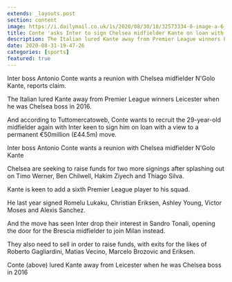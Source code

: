 ```yaml
---
extends: _layouts.post
section: content
image: https://i.dailymail.co.uk/1s/2020/08/30/18/32573334-0-image-a-6_1598810048746.jpg 
title: Conte 'asks Inter to sign Chelsea midfielder Kante on loan with option to buy for £44.5m'   
description: The Italian lured Kante away from Premier League winners Leicester when he was Chelsea boss in 2016. And Conte wants to sign the 29-year-old midfielder again. 
date: 2020-08-31-19-47-26 
categories: [sports] 
featured: true 
--- 
```

Inter boss Antonio Conte wants a reunion with Chelsea midfielder N'Golo Kante, reports claim. 

The Italian lured Kante away from Premier League winners Leicester when he was Chelsea boss in 2016.

And according to Tuttomercatoweb, Conte wants to recruit the 29-year-old midfielder again with Inter keen to sign him on loan with a view to a permanent €50million (£44.5m) move.

Inter boss Antonio Conte wants a reunion with Chelsea midfielder N'Golo Kante

Chelsea are seeking to raise funds for two more signings after splashing out on Timo Werner, Ben Chilwell, Hakim Ziyech and Thiago Silva. 

Kante is keen to add a sixth Premier League player to his squad.

He last year signed Romelu Lukaku, Christian Eriksen, Ashley Young, Victor Moses and Alexis Sanchez. 

And the move has seen Inter drop their interest in Sandro Tonali, opening the door for the Brescia midfielder to join Milan instead.

They also need to sell in order to raise funds, with exits for the likes of Roberto Gagliardini, Matias Vecino, Marcelo Brozovic and Eriksen.

Conte (above) lured Kante away from Leicester when he was Chelsea boss in 2016

